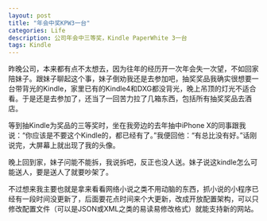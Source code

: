 ```yaml
---
layout: post
title: "年会中奖KPW3一台"
categories: Life
description: 公司年会中三等奖，Kindle PaperWhite 3一台
tags: Kindle
---
```


昨晚公司，本来都有点不太想去，因为往年的经历开一次年会失一次望，不如回家陪妹子。跟妹子聊起这个事，妹子倒劝我还是去参加吧，抽奖奖品我确实很想要一台带背光的Kindle，家里已有的Kindle4和DXG都没背光，晚上吊顶的灯光不适合看。于是还是去参加了，还当了一回苦力拉了几箱东西，包括所有抽奖奖品去酒店。

等到抽Kindle为奖品的三等奖时，坐在我旁边的去年抽中iPhone X的同事跟我说：“你应该是不要这个Kindle的，都已经有了。”我便回他：“有总比没有好。”话刚说完，大屏幕上就出现了我的头像。

晚上回到家，妹子问能不能拆，我说拆吧，反正也没人送。妹子说这kindle怎么可能送人，要是送人了就要吵架了。

不过想来我主要也就是拿来看看网络小说之类不用动脑的东西，抓小说的小程序已经有一段时间没更新了，后面要花点时间来个大更新，改成开放配置架构，可以只修改配置文件（可以是JSON或XML之类的易读易修改格式）就能支持新的网站。